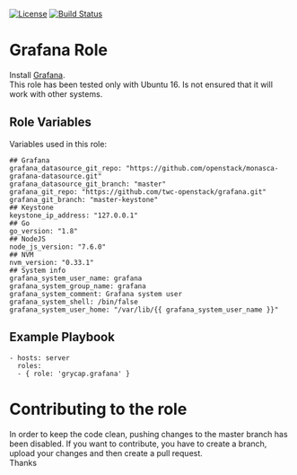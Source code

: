 [![License](https://img.shields.io/badge/license-Apache%202-blue.svg)](https://www.apache.org/licenses/LICENSE-2.0)
[![Build Status](https://travis-ci.org/grycap/ansible-role-grafana.svg?branch=master)](https://travis-ci.org/grycap/ansible-role-grafana)

Grafana Role
===================

Install [Grafana](http://grafana.org/).  
This role has been tested only with Ubuntu 16. Is not ensured that it will work with other systems.

Role Variables
--------------

Variables used in this role:

	## Grafana
	grafana_datasource_git_repo: "https://github.com/openstack/monasca-grafana-datasource.git"
	grafana_datasource_git_branch: "master"
	grafana_git_repo: "https://github.com/twc-openstack/grafana.git"
	grafana_git_branch: "master-keystone"
	## Keystone
	keystone_ip_address: "127.0.0.1"
	## Go
	go_version: "1.8"
	## NodeJS
	node_js_version: "7.6.0"
	## NVM
	nvm_version: "0.33.1"
	## System info
	grafana_system_user_name: grafana
	grafana_system_group_name: grafana
	grafana_system_comment: Grafana system user
	grafana_system_shell: /bin/false
	grafana_system_user_home: "/var/lib/{{ grafana_system_user_name }}"

Example Playbook
----------------
```
- hosts: server
  roles:
  - { role: 'grycap.grafana' }
```

Contributing to the role
========================
In order to keep the code clean, pushing changes to the master branch has been disabled. If you want to contribute, you have to create a branch, upload your changes and then create a pull request.  
Thanks
